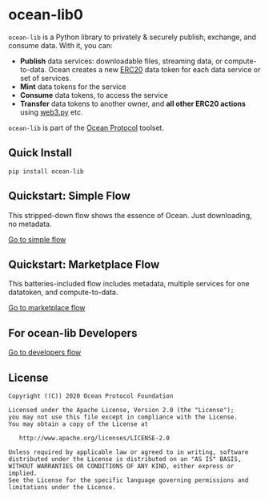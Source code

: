 
# ocean-lib0

`ocean-lib` is a Python library to privately & securely publish, exchange, 
and consume data. With it, you can:
* **Publish** data services: downloadable files, streaming data, or compute-to-data. 
Ocean creates a new [ERC20](https://github.com/ethereum/EIPs/blob/7f4f0377730f5fc266824084188cc17cf246932e/EIPS/eip-20.md) 
data token for each data service or set of services.
* **Mint** data tokens for the service
* **Consume** data tokens, to access the service
* **Transfer** data tokens to another owner, and **all other ERC20 actions** 
using [web3.py](https://web3py.readthedocs.io/en/stable/examples.html#working-with-an-erc20-token-contract) etc.

`ocean-lib` is part of the [Ocean Protocol](https://www.oceanprotocol.com) toolset.

## Quick Install

```pip install ocean-lib```

## Quickstart: Simple Flow

This stripped-down flow shows the essence of Ocean. Just downloading, no metadata.

[Go to simple flow](READMEs/simple_flow.md)

## Quickstart: Marketplace Flow

This batteries-included flow includes metadata, multiple services for one datatoken, and compute-to-data.

[Go to marketplace flow](READMEs/marketplace_flow.md)

## For ocean-lib Developers

[Go to developers flow](READMEs/developers.md)

## License

```
Copyright ((C)) 2020 Ocean Protocol Foundation

Licensed under the Apache License, Version 2.0 (the "License");
you may not use this file except in compliance with the License.
You may obtain a copy of the License at

   http://www.apache.org/licenses/LICENSE-2.0

Unless required by applicable law or agreed to in writing, software
distributed under the License is distributed on an "AS IS" BASIS,
WITHOUT WARRANTIES OR CONDITIONS OF ANY KIND, either express or implied.
See the License for the specific language governing permissions and
limitations under the License.
```
